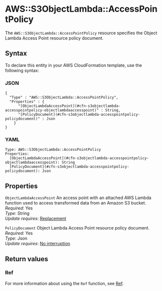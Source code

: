 # AWS::S3ObjectLambda::AccessPointPolicy<a name="aws-resource-s3objectlambda-accesspointpolicy"></a>

The `AWS::S3ObjectLambda::AccessPointPolicy` resource specifies the Object Lambda Access Point resource policy document\.

## Syntax<a name="aws-resource-s3objectlambda-accesspointpolicy-syntax"></a>

To declare this entity in your AWS CloudFormation template, use the following syntax:

### JSON<a name="aws-resource-s3objectlambda-accesspointpolicy-syntax.json"></a>

```
{
  "Type" : "AWS::S3ObjectLambda::AccessPointPolicy",
  "Properties" : {
      "[ObjectLambdaAccessPoint](#cfn-s3objectlambda-accesspointpolicy-objectlambdaaccesspoint)" : String,
      "[PolicyDocument](#cfn-s3objectlambda-accesspointpolicy-policydocument)" : Json
    }
}
```

### YAML<a name="aws-resource-s3objectlambda-accesspointpolicy-syntax.yaml"></a>

```
Type: AWS::S3ObjectLambda::AccessPointPolicy
Properties: 
  [ObjectLambdaAccessPoint](#cfn-s3objectlambda-accesspointpolicy-objectlambdaaccesspoint): String
  [PolicyDocument](#cfn-s3objectlambda-accesspointpolicy-policydocument): Json
```

## Properties<a name="aws-resource-s3objectlambda-accesspointpolicy-properties"></a>

`ObjectLambdaAccessPoint`  <a name="cfn-s3objectlambda-accesspointpolicy-objectlambdaaccesspoint"></a>
An access point with an attached AWS Lambda function used to access transformed data from an Amazon S3 bucket\.  
*Required*: Yes  
*Type*: String  
*Update requires*: [Replacement](https://docs.aws.amazon.com/AWSCloudFormation/latest/UserGuide/using-cfn-updating-stacks-update-behaviors.html#update-replacement)

`PolicyDocument`  <a name="cfn-s3objectlambda-accesspointpolicy-policydocument"></a>
Object Lambda Access Point resource policy document\.  
*Required*: Yes  
*Type*: Json  
*Update requires*: [No interruption](https://docs.aws.amazon.com/AWSCloudFormation/latest/UserGuide/using-cfn-updating-stacks-update-behaviors.html#update-no-interrupt)

## Return values<a name="aws-resource-s3objectlambda-accesspointpolicy-return-values"></a>

### Ref<a name="aws-resource-s3objectlambda-accesspointpolicy-return-values-ref"></a>

For more information about using the `Ref` function, see [Ref](https://docs.aws.amazon.com/AWSCloudFormation/latest/UserGuide/intrinsic-function-reference-ref.html)\.